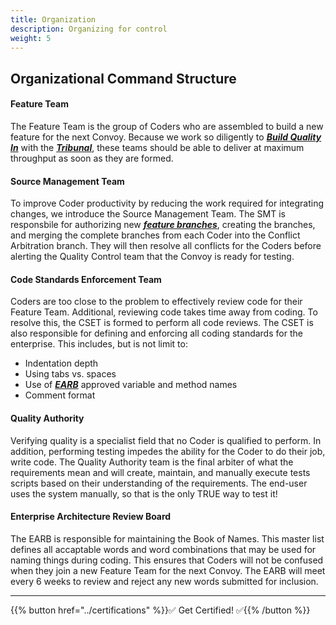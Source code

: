 ```yaml
---
title: Organization
description: Organizing for control
weight: 5
---
```


## Organizational Command Structure

#### Feature Team

The Feature Team is the group of Coders who are assembled to build a new feature for the next Convoy. Because we work so diligently to *[**Build Quality In**](../principles/#build-quality-in)* with the *[**Tribunal**](../release-convoy/#tribunal)*, these teams should be able to deliver at maximum throughput as soon as they are formed.

#### Source Management Team

To improve Coder productivity by reducing the work required for integrating changes, we introduce the Source Management Team. The SMT is responsbile for authorizing new *[**feature branches**](../practices/#fractal-based-development)*, creating the branches, and merging the complete branches from each Coder into the Conflict Arbitration branch. They will then resolve all conflicts for the Coders before alerting the Quality Control team that the Convoy is ready for testing.

#### Code Standards Enforcement Team

Coders are too close to the problem to effectively review code for their Feature Team. Additional, reviewing code takes time away from coding. To resolve this, the CSET is formed to perform all code reviews. The CSET is also responsible for defining and enforcing all coding standards for the enterprise. This includes, but is not limit to:

* Indentation depth
* Using tabs vs. spaces
* Use of *[**EARB**](#enterprise-architecture-review-board)* approved variable and method names
* Comment format

#### Quality Authority

Verifying quality is a specialist field that no Coder is qualified to perform. In addition, performing testing impedes the ability for the Coder to do their job, write code. The Quality Authority team is the final arbiter of what the requirements mean and will create, maintain, and manually execute tests scripts based on their understanding of the requirements. The end-user uses the system manually, so that is the only TRUE way to test it!

#### Enterprise Architecture Review Board

The EARB is responsible for maintaining the Book of Names. This master list defines all accaptable words and word combinations that may be used for naming things during coding. This ensures that Coders will not be confused when they join a new Feature Team for the next Convoy. The EARB will meet every 6 weeks to review and reject any new words submitted for inclusion.

---

{{% button href="../certifications" %}}✅ Get Certified! ✅{{% /button %}}